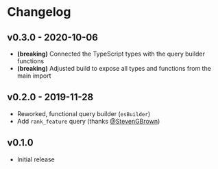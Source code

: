 # Changelog

## v0.3.0 - 2020-10-06

- **(breaking)** Connected the TypeScript types with the query builder functions
- **(breaking)** Adjusted build to expose all types and functions from the main import

## v0.2.0 - 2019-11-28

- Reworked, functional query builder (`esBuilder`)
- Add `rank_feature` query (thanks [@StevenGBrown](https://github.com/StevenGBrown))

## v0.1.0

- Initial release
